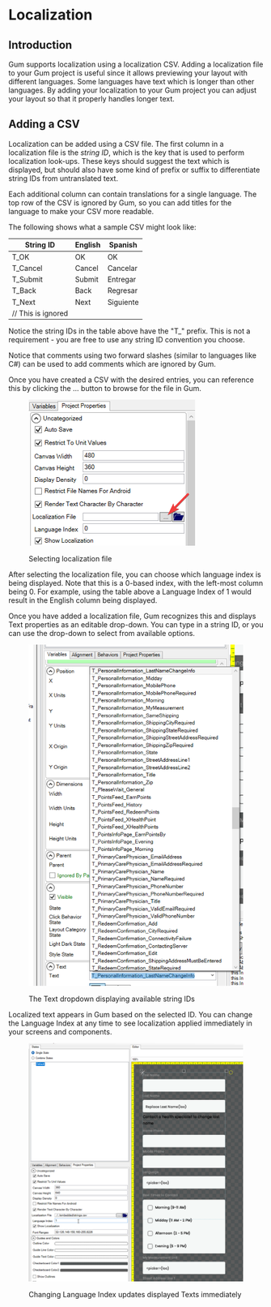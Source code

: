 # Localization

## Introduction

Gum supports localization using a localization CSV. Adding a localization file to your Gum project is useful since it allows previewing your layout with different languages. Some languages have text which is longer than other languages. By adding your localization to your Gum project you can adjust your layout so that it properly handles longer text.

## Adding a CSV

Localization can be added using a CSV file. The first column in a localization file is the _string ID_, which is the key that is used to perform localization look-ups. These keys should suggest the text which is displayed, but should also have some kind of prefix or suffix to differentiate string IDs from untranslated text.

Each additional column can contain translations for a single language. The top row of the CSV is ignored by Gum, so you can add titles for the language to make your CSV more readable.

The following shows what a sample CSV might look like:

| String ID          | English | Spanish   |
| ------------------ | ------- | --------- |
| T\_OK              | OK      | OK        |
| T\_Cancel          | Cancel  | Cancelar  |
| T\_Submit          | Submit  | Entregar  |
| T\_Back            | Back    | Regresar  |
| T\_Next            | Next    | Siguiente |
| // This is ignored |         |           |

Notice the string IDs in the table above have the "T\_" prefix. This is not a requirement - you are free to use any string ID convention you choose.

Notice that comments using two forward slashes (similar to languages like C#) can be used to add comments which are ignored by Gum.

Once you have created a CSV with the desired entries, you can reference this by clicking the ... button to browse for the file in Gum.

<figure><img src="../.gitbook/assets/image (1).png" alt=""><figcaption><p>Selecting localization file</p></figcaption></figure>

After selecting the localization file, you can choose which language index is being displayed. Note that this is a 0-based index, with the left-most column being 0. For example, using the table above a Language Index of 1 would result in the English column being displayed.

Once you have added a localization file, Gum recognizes this and displays Text properties as an editable drop-down. You can type in a string ID, or you can use the drop-down to select from available options.

<figure><img src="../.gitbook/assets/image (1) (1).png" alt=""><figcaption><p>The Text dropdown displaying available string IDs</p></figcaption></figure>

Localized text appears in Gum based on the selected ID. You can change the Language Index at any time to see localization applied immediately in your screens and components.

<figure><img src="../.gitbook/assets/22_12 04 32.gif" alt=""><figcaption><p>Changing Language Index updates displayed Texts immediately</p></figcaption></figure>
